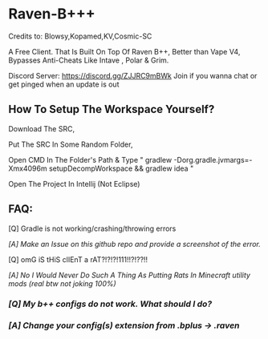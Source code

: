 # **Raven-B+++**

Credits to: Blowsy,Kopamed,KV,Cosmic-SC

A Free Client. That Is Built On Top Of Raven B++, Better than Vape V4, Bypasses Anti-Cheats Like Intave , Polar & Grim.

Discord Server: https://discord.gg/ZJJRC9mBWk Join if you wanna chat or get pinged when an update is out

## How To Setup The Workspace Yourself?                                                                                                                                                                                                   
Download The SRC,

Put The SRC In Some Random Folder,

Open CMD In The Folder's Path & Type " gradlew -Dorg.gradle.jvmargs=-Xmx4096m setupDecompWorkspace && gradlew idea "

Open The Project In Intellij (Not Eclipse)

## FAQ:                                                                                                                                                                                                                         
[Q] Gradle is not working/crashing/throwing errors

_[A] Make an Issue on this github repo and provide a screenshot of the error._

[Q] omG iS tHiS clIEnT a rAT?!?!?!111!!?!??!!

_[A] No I Would Never Do Such A Thing As Putting Rats In Minecraft utility mods (real btw not joking 100%)_

### _**[Q] My b++ configs do not work. What should I do?**_

### _**[A] Change your config(s) extension from .bplus -> .raven**_

